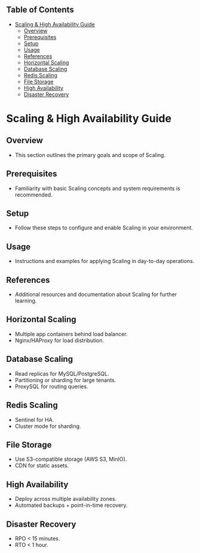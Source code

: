 <!-- START doctoc generated TOC please keep comment here to allow auto update -->
<!-- DON'T EDIT THIS SECTION, INSTEAD RE-RUN doctoc TO UPDATE -->
## Table of Contents

- [Scaling & High Availability Guide](#scaling--high-availability-guide)
  - [Overview](#overview)
  - [Prerequisites](#prerequisites)
  - [Setup](#setup)
  - [Usage](#usage)
  - [References](#references)
  - [Horizontal Scaling](#horizontal-scaling)
  - [Database Scaling](#database-scaling)
  - [Redis Scaling](#redis-scaling)
  - [File Storage](#file-storage)
  - [High Availability](#high-availability)
  - [Disaster Recovery](#disaster-recovery)

<!-- END doctoc generated TOC please keep comment here to allow auto update -->

# Scaling & High Availability Guide

## Overview
- This section outlines the primary goals and scope of Scaling.

## Prerequisites
- Familiarity with basic Scaling concepts and system requirements is recommended.

## Setup
- Follow these steps to configure and enable Scaling in your environment.

## Usage
- Instructions and examples for applying Scaling in day-to-day operations.

## References
- Additional resources and documentation about Scaling for further learning.


## Horizontal Scaling
- Multiple app containers behind load balancer.  
- Nginx/HAProxy for load distribution.  

## Database Scaling
- Read replicas for MySQL/PostgreSQL.  
- Partitioning or sharding for large tenants.  
- ProxySQL for routing queries.  

## Redis Scaling
- Sentinel for HA.  
- Cluster mode for sharding.  

## File Storage
- Use S3-compatible storage (AWS S3, MinIO).  
- CDN for static assets.  

## High Availability
- Deploy across multiple availability zones.  
- Automated backups + point-in-time recovery.  

## Disaster Recovery
- RPO < 15 minutes.  
- RTO < 1 hour.  
